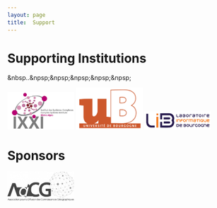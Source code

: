```yaml
---
layout: page
title:  Support
---
```


# Supporting Institutions

![<img src="/assets/image/sponsors/sr_logo.png" width="30%"/>](https://www.salineroyale.com/home/)&nbsp..![<img src="/assets/image/sponsors/logo_UFC_new.png" width="30%"/>](https://www.univ-fcomte.fr/)&npsp;&npsp;&npsp;&npsp;&npsp; ![<img src="/assets/image/sponsors/thema.jpg" width="30%"/>](https://thema.univ-fcomte.fr/)

[<img src="/assets/image/sponsors/logoixxi.jpg" width="30%"/>](http://www.ixxi.fr/) [<img src="/assets/image/sponsors/logo-uB-filet.jpg" width="30%"/>](www.u-bourgogne.fr/) [<img src="/assets/image/sponsors/logo-lib.jpg" width="30%"/>](https://lib.u-bourgogne.fr/)

# Sponsors 

[<img src="/assets/image/sponsors/adcg_logo.jpg" width="30%"/>]()

